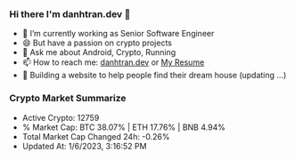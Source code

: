 ### Hi there I'm danhtran.dev 👋

- 🔭 I’m currently working as Senior Software Engineer
- 😄 But have a passion on crypto projects
- 💬 Ask me about Android, Crypto, Running 
- 📫 How to reach me: <a href="https://danhtran.dev" target="_blank">danhtran.dev</a> or <a href="Dan-Resume.pdf" target="_blank">My Resume</a>
- 🌱 Building a website to help people find their dream house (updating ...)

### Crypto Market Summarize
- Active Crypto: 12759
- % Market Cap: BTC 38.07% | ETH 17.76% | BNB 4.94%
- Total Market Cap Changed 24h: -0.26%
- Updated At: 1/6/2023, 3:16:52 PM
